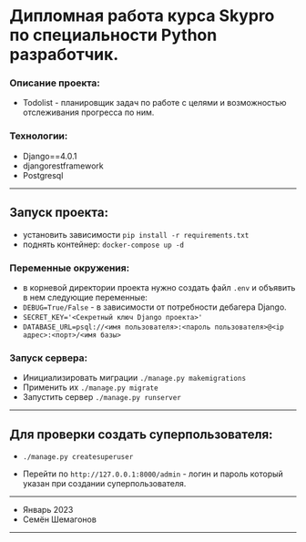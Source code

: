 # Дипломная работа курса Skypro по специальности Python разработчик.

### Описание проекта:
 - Todolist - планировщик задач по работе с целями и возможностью отслеживания прогресса по ним.
### Технологии:
 - Django==4.0.1
 - djangorestframework
 - Postgresql
---
## Запуск проекта:
 - установить зависимости `pip install -r requirements.txt`
 - поднять контейнер: `docker-compose up -d`

### Переменные окружения:
 - в корневой директории проекта нужно создать файл `.env` и объявить в нем следующие переменные:
 - `DEBUG=True/False` - в зависимости от потребности дебагера Django.
 - `SECRET_KEY='<Секретный ключ Django проекта>'`
 - `DATABASE_URL=psql://<имя пользователя>:<пароль пользователя>@<ip адрес>:<порт>/<имя базы>`

### Запуск сервера:
 - Инициализировать миграции `./manage.py makemigrations`
 - Применить их `./manage.py migrate`
 - Запустить сервер `./manage.py runserver`
---
## Для проверки создать суперпользователя:
 - `./manage.py createsuperuser`

 - Перейти по `http://127.0.0.1:8000/admin` - логин и пароль который указан при создании суперпользователя.
---
 - Январь 2023
 - Семён Шемагонов
---

